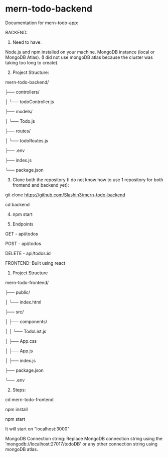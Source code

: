 # mern-todo-backend

Documentation for mern-todo-app:

BACKEND:

1. Need to have:
   
  Node.js and npm installed on your machine.
  MongoDB instance (local or MongoDB Atlas). (I did not use mongoDB atlas because the cluster was taking too long to create).

2. Project Structure:

  mern-todo-backend/

  ├── controllers/

  │   └── todoController.js

  ├── models/

  │   └── Todo.js

  ├── routes/

  │   └── todoRoutes.js

  ├── .env

  ├── index.js

  └── package.json

3. Clone both the repository (I do not know how to use 1 repository for both frontend and backend yet):

  git clone https://github.com/Slashin3/mern-todo-backend

  cd backend

4. npm start


5. Endpoints


GET - api/todos

POST - api/todos

DELETE - api/todos:id

FRONTEND:
Built using react

1. Project Structure

  mern-todo-frontend/

  ├── public/

  │   └── index.html

  ├── src/

  │   ├── components/

  │   │   └── TodoList.js

  │   ├── App.css

  │   ├── App.js

  │   ├── index.js

  ├── package.json

  └── .env

2. Steps:


  cd mern-todo-frontend

  npm install

  npm start

It will start on "localhost:3000"

MongoDB Connection string:
Replace MongoDB connection string using the 'mongodb://localhost:27017/todoDB' or any other connection string using mongoDB atlas.
